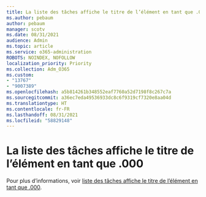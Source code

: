 ```yaml
---
title: La liste des tâches affiche le titre de l’élément en tant que .000
ms.author: pebaum
author: pebaum
manager: scotv
ms.date: 08/31/2021
audience: Admin
ms.topic: article
ms.service: o365-administration
ROBOTS: NOINDEX, NOFOLLOW
localization_priority: Priority
ms.collection: Adm_O365
ms.custom:
- "13767"
- "9007389"
ms.openlocfilehash: a5b814261b348552eaf7760a52d7198f8c267c7a
ms.sourcegitcommit: a36ec7eda49536933dc8c6f9319cf7320e8aa04d
ms.translationtype: HT
ms.contentlocale: fr-FR
ms.lasthandoff: 08/31/2021
ms.locfileid: "58829148"
---
```

# <a name="task-list-shows-item-title-as-000"></a>La liste des tâches affiche le titre de l’élément en tant que .000

Pour plus d’informations, voir [liste des tâches affiche le titre de l’élément en tant que .000](https://docs.microsoft.com/sharepoint/troubleshoot/lists-and-libraries/task-list-shows-000).